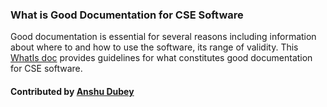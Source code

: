 
### What is Good Documentation for CSE Software

Good documentation is essential for several reasons including information about where to and how to use the software, its range of validity.  This [WhatIs doc](https://ideas-productivity.org/wordpress/wp-content/uploads/2016/04/IDEAS-DocumentationWhatIsGoodDocumentation-V0.1.pdf "What is Good Documentation?") provides guidelines for what constitutes good documentation for CSE software.

#### Contributed by [Anshu Dubey](https://github.com/adubey64)

<!---
Publish: yes
Pinned: yes
Categories: development
Topics: documentation
Tags: document, whatis, terminology
Level: 0
Prerequisites: none
Aggregate: none
--->
